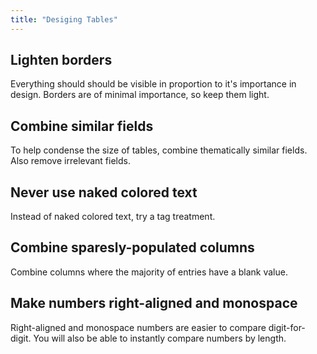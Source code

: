 ```yaml
---
title: "Desiging Tables"
---
```


## Lighten borders

Everything should should be visible in proportion to it's importance in design. Borders are of minimal importance, so keep them light.

## Combine similar fields

To help condense the size of tables, combine thematically similar fields. Also remove irrelevant fields.

## Never use naked colored text

Instead of naked colored text, try a tag treatment.

## Combine sparesly-populated columns

Combine columns where the majority of entries have a blank value.

## Make numbers right-aligned and monospace

Right-aligned and monospace numbers are easier to compare digit-for-digit. You will also be able to instantly compare numbers by length.
